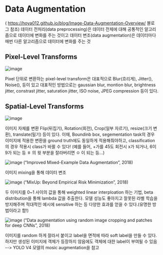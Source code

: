 # Data Augmentation
( https://hoya012.github.io/blog/Image-Data-Augmentation-Overview/ 블로그 참조)
데이터 전처리(data preprocessing)은 데이터 전체에 대해 공통적인 알고리즘으로 데이터에 변화를 주는 것이고
데이터 변조(data augmentation)은 데이터마다 매번 다른 알고리즘으로 데이터에 변화를 주는 것

## Pixel-Level Transforms

![image](https://user-images.githubusercontent.com/28583606/196022181-52e19639-7214-4da7-95fe-f241f0ab9dd2.png)


Pixel 단위로 변환하는 pixel-level transform은 대표적으로 Blur(흐리게), Jitter(), Noise(), 등이 있고
대표적인 방법으로는 gaussian blur, montion blur, brightness jitter, constrast jitter, saturation jitter, ISO noise, JPEG compression 등이 있다.

## Spatial-Level Transforms

![image](https://user-images.githubusercontent.com/28583606/196022954-599ab30b-8ad8-4051-bdab-7e80b6196048.png)

이미지 자체를 변환 Flip(뒤집기), Rotation(회전), Crop(일부 자르기), resize(크기 변환), translate(밀기) 등이 있다.
이때, Boundinb box, segementation task의 경우 이미지에 적용한 변환을 ground truth에도 동일하게 적용해줘야하고, classification의 경우 적용시 class가 바뀔 수 있다!
(예를 들어, +가를 45도 회전시 x가 되거나, 6이 9가 되는 등 ㅎ 의 윗 부분을 잘라버리면 ㅇ 이 되는 등...)

![image](https://user-images.githubusercontent.com/28583606/196023457-9ec365c2-5210-4a31-959c-726fbdd6809a.png)
(“Improved Mixed-Example Data Augmentation”, 2018)

이미지 mixing을 통해 데이터 변조

![image](https://user-images.githubusercontent.com/28583606/196023462-42822159-ea89-4de2-9fb2-b3c52481a084.png)
(“MixUp: Beyond Empirical Risk Minimization”, 2018)

두 이미지를 0~1 사이의 값을 통해 weighted linear interploation 하는 기법, beta distribution을 통해 lambda 값을 추출한다. 모델 성능도 좋아지고 잘못된 라벨 학습을 방지해주며
적대적인 예시에 sensitive 하는 등 다양한 효과를 얻을 수 있다.(유명한 방법이라고 함!)


![image](https://user-images.githubusercontent.com/28583606/196023562-37b1880d-147a-4841-8725-aec7bac69974.png)
(“Data augmentation using random image cropping and patches for deep CNNs”, 2018)

이미지를 random 하게 잘라서 붙이고 label을 면적에 따라 soft label을 만들 수 있다. 하지만 생성된 이미지에 객체가 등장하지 않음에도 객체에 대한 label이 부여될 수 있음
--> YOLO V4 모델의 mosic augmentation을 참고
